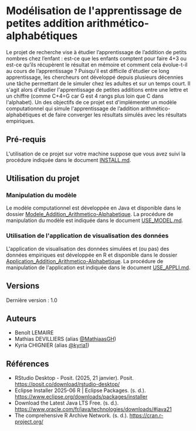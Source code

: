 # Modélisation de l'apprentissage de petites addition arithmético-alphabétiques
Le projet de recherche vise à étudier l’apprentissage de l’addition de petits nombres chez l’enfant : est-ce que les enfants comptent pour faire 4+3 ou est-ce qu’ils récupèrent le résultat en mémoire et comment cela évolue-t-il au cours de l’apprentissage ? Puisqu'il est difficile d'étudier ce long apprentissage, les
chercheurs ont développé depuis plusieurs décennies une tâche permettant de le simuler chez les adultes et sur un temps court. Il s'agit alors d'étudier l'apprentissage de petites additions entre une lettre et un chiffre (comme C+4=G car G est 4 rangs plus loin que C dans l'alphabet). 
Un des objectifs de ce projet est d'implémenter un modèle computationnel qui simule l'apprentissage de l’addition arithmético-alphabétiques et de faire converger les résultats simulés avec les résultats empiriques.

## Pré-requis
L'utilisation de ce projet sur votre machine suppose que vous avez suivi la procédure indiquée dans le document [INSTALL.md](./INSTALL.md).

## Utilisation du projet
### Manipulation du modèle
Le modèle computationnel est développée en Java et disponible dans le dossier [Modele_Addition_Arithmetico-Alphabetique](./Modele_Addition_Arithmetico-Alphabetique). 
La procédure de manipulation du modèle est indiquée dans le document [USE_MODEL.md](./USE_MODEL.md).

### Utilisation de l'application de visualisation des données
L'application de visualisation des données simulées et (ou pas) des données empiriques est développée en R et disponible dans le dossier [Application_Addition_Arithmetico-Alphabetique](./Application_Addition_Arithmetico-Alphabetique). 
La procédure de manipulation de l'application est indiquée dans le document [USE_APPLI.md](./USE_APPLI.md).

## Versions
Dernière version : 1.0

## Auteurs 
- Benoît LEMAIRE
- Mathias DEVILLIERS (alias [@MathiaasGH](https://github.com/MathiaasGH))
- Kyria CHIGNIER (alias [@kyria1](https://github.com/kyria1))

## Références
- RStudio Desktop - Posit. (2025, 21 janvier). Posit. https://posit.co/download/rstudio-desktop/
- Eclipse Installer 2025-06 R | Eclipse Packages. (s. d.). https://www.eclipse.org/downloads/packages/installer
- Download the Latest Java LTS Free. (s. d.). https://www.oracle.com/fr/java/technologies/downloads/#java21
- The comprehensive R Archive Network. (s. d.). https://cran.r-project.org/ 

